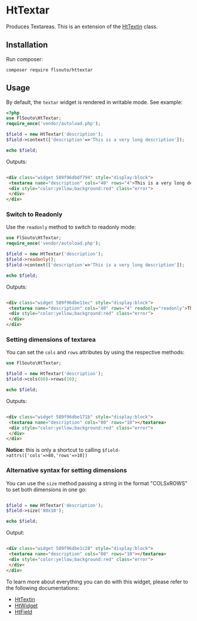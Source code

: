 # HtTextar

Produces Textareas.
This is an extension of the [HtTextin](https://github.com/flsouto/httextin) class.

## Installation

Run composer:
```
composer require flsouto/httextar
```


## Usage
By default, the `textar` widget is rendered in writable mode. See example:

```php
<?php
use FlSouto\HtTextar;
require_once('vendor/autoload.php');

$field = new HtTextar('description');
$field->context(['description'=>'This is a very long description']);

echo $field;
```

Outputs:

```html

<div class="widget 589f96dbdf794" style="display:block">
 <textarea name="description" cols="40" rows="4">This is a very long description</textarea>
 <div style="color:yellow;background:red" class="error">
 </div>
</div>

```

### Switch to Readonly

Use the `readonly` method to switch to readonly mode:

```php
use FlSouto\HtTextar;
require_once('vendor/autoload.php');

$field = new HtTextar('description');
$field->readonly();
$field->context(['description'=>'This is a very long description']);

echo $field;
```

Outputs:

```html

<div class="widget 589f96dbe11ec" style="display:block">
 <textarea name="description" cols="40" rows="4" readonly="readonly">This is a very long description</textarea>
 <div style="color:yellow;background:red" class="error">
 </div>
</div>

```

### Setting dimensions of textarea
You can set the `cols` and `rows` attributes by using the respective methods:

```php
use FlSouto\HtTextar;

$field = new HtTextar('description');
$field->cols(80)->rows(10);

echo $field;
```

Outputs:

```html

<div class="widget 589f96dbe171b" style="display:block">
 <textarea name="description" cols="80" rows="10"></textarea>
 <div style="color:yellow;background:red" class="error">
 </div>
</div>

```

**Notice:** this is only a shortcut to calling `$field->attrs(['cols'=>80,'rows'=>10])`


### Alternative syntax for setting dimensions

You can use the `size` method passing a string in the format "COLSxROWS" to set both dimensions in one go:

```php

$field = new HtTextar('description');
$field->size('80x10');

echo $field;
```

Output:

```html

<div class="widget 589f96dbe1c28" style="display:block">
 <textarea name="description" cols="80" rows="10"></textarea>
 <div style="color:yellow;background:red" class="error">
 </div>
</div>

```


To learn more about everything you can do with this widget, please refer to the following documentations:
- [HtTextin](https://github.com/flsouto/httextin)
- [HtWidget](https://github.com/flsouto/htwidget)
- [HtField](https://github.com/flsouto/htfield)